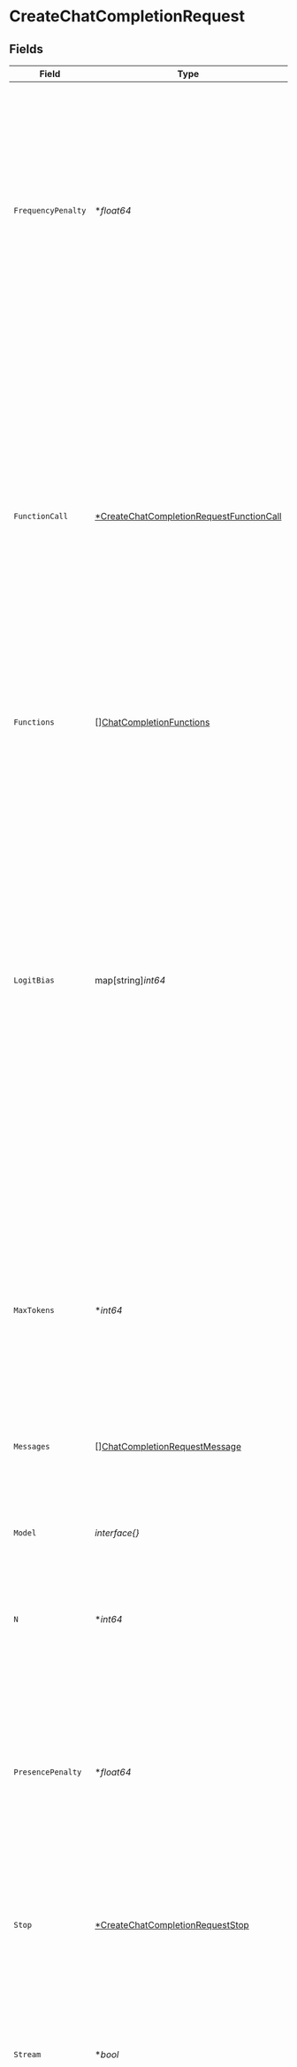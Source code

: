 # CreateChatCompletionRequest


## Fields

| Field                                                                                                                                                                                                                                                                                                                                                                                                                                                                                                                      | Type                                                                                                                                                                                                                                                                                                                                                                                                                                                                                                                       | Required                                                                                                                                                                                                                                                                                                                                                                                                                                                                                                                   | Description                                                                                                                                                                                                                                                                                                                                                                                                                                                                                                                | Example                                                                                                                                                                                                                                                                                                                                                                                                                                                                                                                    |
| -------------------------------------------------------------------------------------------------------------------------------------------------------------------------------------------------------------------------------------------------------------------------------------------------------------------------------------------------------------------------------------------------------------------------------------------------------------------------------------------------------------------------- | -------------------------------------------------------------------------------------------------------------------------------------------------------------------------------------------------------------------------------------------------------------------------------------------------------------------------------------------------------------------------------------------------------------------------------------------------------------------------------------------------------------------------- | -------------------------------------------------------------------------------------------------------------------------------------------------------------------------------------------------------------------------------------------------------------------------------------------------------------------------------------------------------------------------------------------------------------------------------------------------------------------------------------------------------------------------- | -------------------------------------------------------------------------------------------------------------------------------------------------------------------------------------------------------------------------------------------------------------------------------------------------------------------------------------------------------------------------------------------------------------------------------------------------------------------------------------------------------------------------- | -------------------------------------------------------------------------------------------------------------------------------------------------------------------------------------------------------------------------------------------------------------------------------------------------------------------------------------------------------------------------------------------------------------------------------------------------------------------------------------------------------------------------- |
| `FrequencyPenalty`                                                                                                                                                                                                                                                                                                                                                                                                                                                                                                         | **float64*                                                                                                                                                                                                                                                                                                                                                                                                                                                                                                                 | :heavy_minus_sign:                                                                                                                                                                                                                                                                                                                                                                                                                                                                                                         | Number between -2.0 and 2.0. Positive values penalize new tokens based on their existing frequency in the text so far, decreasing the model's likelihood to repeat the same line verbatim.<br/><br/>[See more information about frequency and presence penalties.](/docs/guides/gpt/parameter-details)<br/>                                                                                                                                                                                                                |                                                                                                                                                                                                                                                                                                                                                                                                                                                                                                                            |
| `FunctionCall`                                                                                                                                                                                                                                                                                                                                                                                                                                                                                                             | [*CreateChatCompletionRequestFunctionCall](../../models/shared/createchatcompletionrequestfunctioncall.md)                                                                                                                                                                                                                                                                                                                                                                                                                 | :heavy_minus_sign:                                                                                                                                                                                                                                                                                                                                                                                                                                                                                                         | Controls how the model responds to function calls. `none` means the model does not call a function, and responds to the end-user. `auto` means the model can pick between an end-user or calling a function.  Specifying a particular function via `{"name": "my_function"}` forces the model to call that function. `none` is the default when no functions are present. `auto` is the default if functions are present.                                                                                                  |                                                                                                                                                                                                                                                                                                                                                                                                                                                                                                                            |
| `Functions`                                                                                                                                                                                                                                                                                                                                                                                                                                                                                                                | [][ChatCompletionFunctions](../../models/shared/chatcompletionfunctions.md)                                                                                                                                                                                                                                                                                                                                                                                                                                                | :heavy_minus_sign:                                                                                                                                                                                                                                                                                                                                                                                                                                                                                                         | A list of functions the model may generate JSON inputs for.                                                                                                                                                                                                                                                                                                                                                                                                                                                                |                                                                                                                                                                                                                                                                                                                                                                                                                                                                                                                            |
| `LogitBias`                                                                                                                                                                                                                                                                                                                                                                                                                                                                                                                | map[string]*int64*                                                                                                                                                                                                                                                                                                                                                                                                                                                                                                         | :heavy_minus_sign:                                                                                                                                                                                                                                                                                                                                                                                                                                                                                                         | Modify the likelihood of specified tokens appearing in the completion.<br/><br/>Accepts a json object that maps tokens (specified by their token ID in the tokenizer) to an associated bias value from -100 to 100. Mathematically, the bias is added to the logits generated by the model prior to sampling. The exact effect will vary per model, but values between -1 and 1 should decrease or increase likelihood of selection; values like -100 or 100 should result in a ban or exclusive selection of the relevant token.<br/> |                                                                                                                                                                                                                                                                                                                                                                                                                                                                                                                            |
| `MaxTokens`                                                                                                                                                                                                                                                                                                                                                                                                                                                                                                                | **int64*                                                                                                                                                                                                                                                                                                                                                                                                                                                                                                                   | :heavy_minus_sign:                                                                                                                                                                                                                                                                                                                                                                                                                                                                                                         | The maximum number of [tokens](/tokenizer) to generate in the chat completion.<br/><br/>The total length of input tokens and generated tokens is limited by the model's context length. [Example Python code](https://github.com/openai/openai-cookbook/blob/main/examples/How_to_count_tokens_with_tiktoken.ipynb) for counting tokens.<br/>                                                                                                                                                                              |                                                                                                                                                                                                                                                                                                                                                                                                                                                                                                                            |
| `Messages`                                                                                                                                                                                                                                                                                                                                                                                                                                                                                                                 | [][ChatCompletionRequestMessage](../../models/shared/chatcompletionrequestmessage.md)                                                                                                                                                                                                                                                                                                                                                                                                                                      | :heavy_check_mark:                                                                                                                                                                                                                                                                                                                                                                                                                                                                                                         | A list of messages comprising the conversation so far. [Example Python code](https://github.com/openai/openai-cookbook/blob/main/examples/How_to_format_inputs_to_ChatGPT_models.ipynb).                                                                                                                                                                                                                                                                                                                                   |                                                                                                                                                                                                                                                                                                                                                                                                                                                                                                                            |
| `Model`                                                                                                                                                                                                                                                                                                                                                                                                                                                                                                                    | *interface{}*                                                                                                                                                                                                                                                                                                                                                                                                                                                                                                              | :heavy_check_mark:                                                                                                                                                                                                                                                                                                                                                                                                                                                                                                         | ID of the model to use. See the [model endpoint compatibility](/docs/models/model-endpoint-compatibility) table for details on which models work with the Chat API.                                                                                                                                                                                                                                                                                                                                                        |                                                                                                                                                                                                                                                                                                                                                                                                                                                                                                                            |
| `N`                                                                                                                                                                                                                                                                                                                                                                                                                                                                                                                        | **int64*                                                                                                                                                                                                                                                                                                                                                                                                                                                                                                                   | :heavy_minus_sign:                                                                                                                                                                                                                                                                                                                                                                                                                                                                                                         | How many chat completion choices to generate for each input message.                                                                                                                                                                                                                                                                                                                                                                                                                                                       | 1                                                                                                                                                                                                                                                                                                                                                                                                                                                                                                                          |
| `PresencePenalty`                                                                                                                                                                                                                                                                                                                                                                                                                                                                                                          | **float64*                                                                                                                                                                                                                                                                                                                                                                                                                                                                                                                 | :heavy_minus_sign:                                                                                                                                                                                                                                                                                                                                                                                                                                                                                                         | Number between -2.0 and 2.0. Positive values penalize new tokens based on whether they appear in the text so far, increasing the model's likelihood to talk about new topics.<br/><br/>[See more information about frequency and presence penalties.](/docs/guides/gpt/parameter-details)<br/>                                                                                                                                                                                                                             |                                                                                                                                                                                                                                                                                                                                                                                                                                                                                                                            |
| `Stop`                                                                                                                                                                                                                                                                                                                                                                                                                                                                                                                     | [*CreateChatCompletionRequestStop](../../models/shared/createchatcompletionrequeststop.md)                                                                                                                                                                                                                                                                                                                                                                                                                                 | :heavy_minus_sign:                                                                                                                                                                                                                                                                                                                                                                                                                                                                                                         | Up to 4 sequences where the API will stop generating further tokens.<br/>                                                                                                                                                                                                                                                                                                                                                                                                                                                  |                                                                                                                                                                                                                                                                                                                                                                                                                                                                                                                            |
| `Stream`                                                                                                                                                                                                                                                                                                                                                                                                                                                                                                                   | **bool*                                                                                                                                                                                                                                                                                                                                                                                                                                                                                                                    | :heavy_minus_sign:                                                                                                                                                                                                                                                                                                                                                                                                                                                                                                         | If set, partial message deltas will be sent, like in ChatGPT. Tokens will be sent as data-only [server-sent events](https://developer.mozilla.org/en-US/docs/Web/API/Server-sent_events/Using_server-sent_events#Event_stream_format) as they become available, with the stream terminated by a `data: [DONE]` message. [Example Python code](https://github.com/openai/openai-cookbook/blob/main/examples/How_to_stream_completions.ipynb).<br/>                                                                          |                                                                                                                                                                                                                                                                                                                                                                                                                                                                                                                            |
| `Temperature`                                                                                                                                                                                                                                                                                                                                                                                                                                                                                                              | **float64*                                                                                                                                                                                                                                                                                                                                                                                                                                                                                                                 | :heavy_minus_sign:                                                                                                                                                                                                                                                                                                                                                                                                                                                                                                         | What sampling temperature to use, between 0 and 2. Higher values like 0.8 will make the output more random, while lower values like 0.2 will make it more focused and deterministic.<br/><br/>We generally recommend altering this or `top_p` but not both.<br/>                                                                                                                                                                                                                                                           | 1                                                                                                                                                                                                                                                                                                                                                                                                                                                                                                                          |
| `TopP`                                                                                                                                                                                                                                                                                                                                                                                                                                                                                                                     | **float64*                                                                                                                                                                                                                                                                                                                                                                                                                                                                                                                 | :heavy_minus_sign:                                                                                                                                                                                                                                                                                                                                                                                                                                                                                                         | An alternative to sampling with temperature, called nucleus sampling, where the model considers the results of the tokens with top_p probability mass. So 0.1 means only the tokens comprising the top 10% probability mass are considered.<br/><br/>We generally recommend altering this or `temperature` but not both.<br/>                                                                                                                                                                                              | 1                                                                                                                                                                                                                                                                                                                                                                                                                                                                                                                          |
| `User`                                                                                                                                                                                                                                                                                                                                                                                                                                                                                                                     | **string*                                                                                                                                                                                                                                                                                                                                                                                                                                                                                                                  | :heavy_minus_sign:                                                                                                                                                                                                                                                                                                                                                                                                                                                                                                         | A unique identifier representing your end-user, which can help OpenAI to monitor and detect abuse. [Learn more](/docs/guides/safety-best-practices/end-user-ids).<br/>                                                                                                                                                                                                                                                                                                                                                     | user-1234                                                                                                                                                                                                                                                                                                                                                                                                                                                                                                                  |